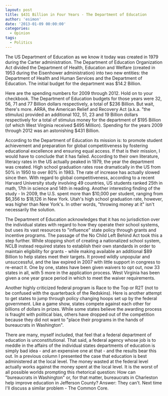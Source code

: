 ```yaml
---
layout: post
title: $431 Billion in Four Years - The Department of Education
author: 'esimon'
date: '2013-01-09 00:00:00'
categories:
  - Opinion
tags:
  - Politics
---
```

The US Department of Education as we know it today was created in 1979 during the Carter administration. The Department of Education Organization Act divided the Department of Health, Education and Welfare (created in 1953 during the Eisenhower administration) into two new entities: the Department of Health and Human Services and the Department of Education. The initial budget for the department was $14.2 Billion. 

Here are the spending numbers for 2009 through 2012. Hold on to your checkbook. The Department of Education budgets for those years were 32, 56, 71 and 77 Billion dollars respectively, a total of $236 Billion. But wait, there's more. ARRA, the American Relief and Recovery Act (a.k.a. "the stimulus) provided an additional 102, 51, 23 and 19 Billion dollars respectively for a total of stimulus money for the department of $195 Billion (of which West Virginia received $495 Million). Spending for the years 2009 through 2012 was an astonishing $431 Billion. 

According to the Department of Education its mission is: to promote student achievement and preparation for global competitiveness by fostering educational excellence and ensuring equal access. If that is their mission, I would have to conclude that it has failed. According to their own literature, literacy rates in the US actually peaked in 1979, the year the department was created. High school graduation rates rose dramatically in the US from 50% in 1950 to over 80% in 1983. The rate of increase has actually slowed since then. With regard to global competitiveness, according to a recent Harvard University study involving 49 countries, US students ranked 25th in math, 17th in science and 14th in reading. Another interesting finding of the study - In 2009, the U.S. spent more than $10,000 per student, ranging from $6,356 to $18,126 in New York. Utah's high school graduation rate, however, was higher than New York's. In other words, "throwing money at it" isn't necessarily the solution. 

The Department of Education acknowledges that it has no jurisdiction over the individual states with regard to how they operate their school systems, but uses its vast resources to "influence" state policy through grants and incentive programs. The passage of the No Child Left Behind Act took this a step further. While stopping short of creating a nationalized school system, NCLB instead required states to establish their own standards in order to maintain eligibility for grants - while making available an additional $89 Billion to help states meet their targets. It proved wildly unpopular and unsuccessful, and the law expired in 2007 with little support in congress to re-enact it. One by one, states have been given waivers to opt out, now 33 states in all, with 5 more in the application process. West Virginia has been given a one year grace period in which to meet the waiver requirements. 

Another highly criticized federal program is Race to the Top or R2T (not to be confused with the quarterback of the Redskins). Here is another attempt to get states to jump through policy changing hoops set up by the federal government. Like a game show, states compete against each other for billions of dollars in prizes. While some states believe the awarding process is fraught with political bias, others have dropped out of the competition because they did not want to "place their programs in the hands of bureaucrats in Washington". 

There are many, myself included, that feel that a federal department of education is unconstitutional. That said, a federal agency whose job is to meddle in the affairs of the individual states departments of education is simply bad idea - and an expensive one at that - and the results bear this out. In a previous column I presented the case that education is best administered at the local level. The money wasted at the federal level actually works against the money spent at the local level. It is the worst of all possible worlds prompting this rhetorical question: How can "bureaucrats in Washington" or, for that matter, bureaucrats in Charleston help improve education in Jefferson County? Answer: They can't. Next time I'll discuss a similar problem - The Common Core. 


